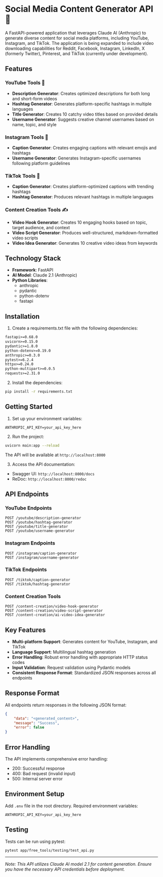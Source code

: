 # Social Media Content Generator API 🚀

A FastAPI-powered application that leverages Claude AI (Anthropic) to generate diverse content for social media platforms, including YouTube, Instagram, and TikTok. The application is being expanded to include video downloading capabilities for Reddit, Facebook, Instagram, LinkedIn, X (formerly Twitter), Pinterest, and TikTok (currently under development).

## Features 

### YouTube Tools 🎥
- **Description Generator**: Creates optimized descriptions for both long and short-form videos
- **Hashtag Generator**: Generates platform-specific hashtags in multiple languages
- **Title Generator**: Creates 10 catchy video titles based on provided details
- **Username Generator**: Suggests creative channel usernames based on name, topic, and style

### Instagram Tools 📸
- **Caption Generator**: Creates engaging captions with relevant emojis and hashtags
- **Username Generator**: Generates Instagram-specific usernames following platform guidelines

### TikTok Tools 📱
- **Caption Generator**: Creates platform-optimized captions with trending hashtags
- **Hashtag Generator**: Produces relevant hashtags in multiple languages

### Content Creation Tools ✍️

- **Video Hook Generator**: Creates 10 engaging hooks based on topic, target audience, and context
- **Video Script Generator**: Produces well-structured, markdown-formatted video scripts
- **Video Idea Generator**: Generates 10 creative video ideas from keywords

## Technology Stack

- **Framework**: FastAPI
- **AI Model**: Claude 2.1 (Anthropic)
- **Python Libraries**:
  - anthropic
  - pydantic
  - python-dotenv
  - fastapi

## Installation

1. Create a requirements.txt file with the following dependencies:
```txt
fastapi>=0.68.0
uvicorn>=0.15.0
pydantic>=1.8.0
python-dotenv>=0.19.0
anthropic>=0.3.0
pytest>=6.2.4
httpx>=0.24.0
python-multipart>=0.0.5
requests>=2.31.0
```

2. Install the dependencies:
```bash
pip install -r requirements.txt
```

## Getting Started

1. Set up your environment variables:
```
ANTHROPIC_API_KEY=your_api_key_here
```

2. Run the project:
```bash
uvicorn main:app --reload
```
The API will be available at `http://localhost:8000`

3. Access the API documentation:
- Swagger UI: `http://localhost:8000/docs`
- ReDoc: `http://localhost:8000/redoc`

## API Endpoints

### YouTube Endpoints
```
POST /youtube/description-generator
POST /youtube/hashtag-generator
POST /youtube/title-generator
POST /youtube/username-generator
```

### Instagram Endpoints
```
POST /instagram/caption-generator
POST /instagram/username-generator
```

### TikTok Endpoints
```
POST /tiktok/caption-generator
POST /tiktok/hashtag-generator
```

### Content Creation Tools
```
POST /content-creation/video-hook-generator
POST /content-creation/video-script-generator
POST /content-creation/ai-video-idea-generator
```

## Key Features

- **Multi-platform Support**: Generates content for YouTube, Instagram, and TikTok
- **Language Support**: Multilingual hashtag generation
- **Error Handling**: Robust error handling with appropriate HTTP status codes
- **Input Validation**: Request validation using Pydantic models
- **Consistent Response Format**: Standardized JSON responses across all endpoints

## Response Format

All endpoints return responses in the following JSON format:
```json
{
    "data": "<generated_content>",
    "message": "Success",
    "error": false
}
```

## Error Handling

The API implements comprehensive error handling:
- 200: Successful response
- 400: Bad request (invalid input)
- 500: Internal server error

## Environment Setup
Add `.env` file in the root directory.
Required environment variables:
```
ANTHROPIC_API_KEY=your_api_key_here
```

## Testing

Tests can be run using pytest:
```bash
pytest app/free_tools/testing/test_api.py
```

---
*Note: This API utilizes Claude AI model 2.1 for content generation. Ensure you have the necessary API credentials before deployment.*
